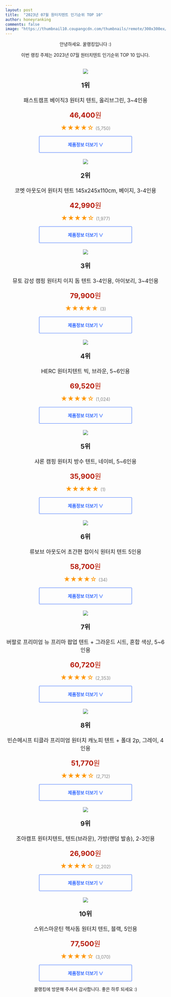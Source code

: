 ```yaml
---
layout: post
title:  "2023년 07월 원터치텐트 인기순위 TOP 10"
author: honeyranking
comments: false
image: "https://thumbnail10.coupangcdn.com/thumbnails/remote/300x300ex/image/retail/images/2976916634849569-2c670ee0-3d8e-4b90-aa7c-768b5072581d.jpg"
---
```

<p style="text-align: center;">안녕하세요. 꿀랭킹입니다 :)</p>
<p style="text-align: center;">이번 랭킹 주제는 2023년 07월 원터치텐트 인기순위 TOP 10 입니다.</p><center><img src="https://thumbnail10.coupangcdn.com/thumbnails/remote/300x300ex/image/retail/images/2976916634849569-2c670ee0-3d8e-4b90-aa7c-768b5072581d.jpg" style="margin-top:20px" /></center><p style="text-align: center; font-size: 20px"><b>1위</b></p><p style="text-align: center; font-size: 17px">패스트캠프 베이직3 원터치 텐트, 올리브그린, 3~4인용</p><p style="text-align: center;"><span style="color: #b61800; font-size: 22px;"><b>46,400</b>원</span></p><p style="text-align: center;"><span style="color: #ff9600; font-size: 20px;">★★★★☆ </span><span style="color: #878787;">(5,750)</span></p><center><a href="https://link.coupang.com/a/3snIP"><div style="font-size: 14px; display: inline-block; padding: 15px 90px; color: #346aff; border-radius: 2px; border: 1px solid #346aff; cursor: pointer;"><b>제품정보 더보기 &or;</b></div></a></center><center><img src="https://thumbnail9.coupangcdn.com/thumbnails/remote/300x300ex/image/retail/images/2961017987742450-ba63ec6f-0c0f-42f9-aeb8-59ec50d4e9be.png" style="margin-top:20px" /></center><p style="text-align: center; font-size: 20px"><b>2위</b></p><p style="text-align: center; font-size: 17px">코멧 아웃도어 원터치 텐트 145x245x110cm, 베이지, 3-4인용</p><p style="text-align: center;"><span style="color: #b61800; font-size: 22px;"><b>42,990</b>원</span></p><p style="text-align: center;"><span style="color: #ff9600; font-size: 20px;">★★★★☆ </span><span style="color: #878787;">(1,977)</span></p><center><a href="https://link.coupang.com/a/3snIQ"><div style="font-size: 14px; display: inline-block; padding: 15px 90px; color: #346aff; border-radius: 2px; border: 1px solid #346aff; cursor: pointer;"><b>제품정보 더보기 &or;</b></div></a></center><center><img src="https://thumbnail7.coupangcdn.com/thumbnails/remote/300x300ex/image/vendor_inventory/a6b5/495175b383d38561b76d7655f251631752a5c8f0afc93ff0753c0f35a031.jpg" style="margin-top:20px" /></center><p style="text-align: center; font-size: 20px"><b>3위</b></p><p style="text-align: center; font-size: 17px">뮤토 감성 캠핑 원터치 이지 돔 텐트 3-4인용, 아이보리, 3~4인용</p><p style="text-align: center;"><span style="color: #b61800; font-size: 22px;"><b>79,900</b>원</span></p><p style="text-align: center;"><span style="color: #ff9600; font-size: 20px;">★★★★★ </span><span style="color: #878787;">(3)</span></p><center><a href="https://link.coupang.com/a/3snIR"><div style="font-size: 14px; display: inline-block; padding: 15px 90px; color: #346aff; border-radius: 2px; border: 1px solid #346aff; cursor: pointer;"><b>제품정보 더보기 &or;</b></div></a></center><center><img src="https://thumbnail8.coupangcdn.com/thumbnails/remote/300x300ex/image/product/image/vendoritem/2019/03/11/3672363888/162393e1-7a2a-45c8-956e-b4384edb32ef.jpg" style="margin-top:20px" /></center><p style="text-align: center; font-size: 20px"><b>4위</b></p><p style="text-align: center; font-size: 17px">HERC 원터치텐트 빅, 브라운, 5~6인용</p><p style="text-align: center;"><span style="color: #b61800; font-size: 22px;"><b>69,520</b>원</span></p><p style="text-align: center;"><span style="color: #ff9600; font-size: 20px;">★★★★☆ </span><span style="color: #878787;">(1,024)</span></p><center><a href="https://link.coupang.com/a/3snIT"><div style="font-size: 14px; display: inline-block; padding: 15px 90px; color: #346aff; border-radius: 2px; border: 1px solid #346aff; cursor: pointer;"><b>제품정보 더보기 &or;</b></div></a></center><center><img src="https://thumbnail8.coupangcdn.com/thumbnails/remote/300x300ex/image/retail/images/2023/05/08/15/3/49ca295f-9083-4aa6-9bd8-7b3e838cffa9.jpg" style="margin-top:20px" /></center><p style="text-align: center; font-size: 20px"><b>5위</b></p><p style="text-align: center; font-size: 17px">샤론 캠핑 원터치 방수 텐트, 네이비, 5~6인용</p><p style="text-align: center;"><span style="color: #b61800; font-size: 22px;"><b>35,900</b>원</span></p><p style="text-align: center;"><span style="color: #ff9600; font-size: 20px;">★★★★★ </span><span style="color: #878787;">(1)</span></p><center><a href="https://link.coupang.com/a/3snIV"><div style="font-size: 14px; display: inline-block; padding: 15px 90px; color: #346aff; border-radius: 2px; border: 1px solid #346aff; cursor: pointer;"><b>제품정보 더보기 &or;</b></div></a></center><center><img src="https://thumbnail9.coupangcdn.com/thumbnails/remote/300x300ex/image/vendor_inventory/037d/de5b35cddace0bcf8c257a945336fb122785746519f1c82653e0837c5b18.jpg" style="margin-top:20px" /></center><p style="text-align: center; font-size: 20px"><b>6위</b></p><p style="text-align: center; font-size: 17px">류보브 아웃도어 초간편 접이식 원터치 텐트 5인용</p><p style="text-align: center;"><span style="color: #b61800; font-size: 22px;"><b>58,700</b>원</span></p><p style="text-align: center;"><span style="color: #ff9600; font-size: 20px;">★★★★☆ </span><span style="color: #878787;">(34)</span></p><center><a href="https://link.coupang.com/a/3snIY"><div style="font-size: 14px; display: inline-block; padding: 15px 90px; color: #346aff; border-radius: 2px; border: 1px solid #346aff; cursor: pointer;"><b>제품정보 더보기 &or;</b></div></a></center><center><img src="https://thumbnail10.coupangcdn.com/thumbnails/remote/300x300ex/image/retail/images/2019/04/15/14/5/af1ae705-c1bd-483b-8db9-09763ba34466.jpg" style="margin-top:20px" /></center><p style="text-align: center; font-size: 20px"><b>7위</b></p><p style="text-align: center; font-size: 17px">버팔로 프리미엄 뉴 프리마 팝업 텐트 + 그라운드 시트, 혼합 색상, 5~6인용</p><p style="text-align: center;"><span style="color: #b61800; font-size: 22px;"><b>60,720</b>원</span></p><p style="text-align: center;"><span style="color: #ff9600; font-size: 20px;">★★★★☆ </span><span style="color: #878787;">(2,353)</span></p><center><a href="https://link.coupang.com/a/3snIZ"><div style="font-size: 14px; display: inline-block; padding: 15px 90px; color: #346aff; border-radius: 2px; border: 1px solid #346aff; cursor: pointer;"><b>제품정보 더보기 &or;</b></div></a></center><center><img src="https://thumbnail9.coupangcdn.com/thumbnails/remote/300x300ex/image/retail/images/1573320078779843-01440461-e1aa-4271-b96b-a6a82398232b.jpg" style="margin-top:20px" /></center><p style="text-align: center; font-size: 20px"><b>8위</b></p><p style="text-align: center; font-size: 17px">빈슨메시프 티클라 프리미엄 원터치 캐노피 텐트 + 폴대 2p, 그레이, 4인용</p><p style="text-align: center;"><span style="color: #b61800; font-size: 22px;"><b>51,770</b>원</span></p><p style="text-align: center;"><span style="color: #ff9600; font-size: 20px;">★★★★☆ </span><span style="color: #878787;">(2,712)</span></p><center><a href="https://link.coupang.com/a/3snI0"><div style="font-size: 14px; display: inline-block; padding: 15px 90px; color: #346aff; border-radius: 2px; border: 1px solid #346aff; cursor: pointer;"><b>제품정보 더보기 &or;</b></div></a></center><center><img src="https://thumbnail8.coupangcdn.com/thumbnails/remote/300x300ex/image/product/image/vendoritem/2019/04/01/3274676122/7ba2c564-de94-4e66-b60c-41ef52bb56ce.jpg" style="margin-top:20px" /></center><p style="text-align: center; font-size: 20px"><b>9위</b></p><p style="text-align: center; font-size: 17px">조아캠프 원터치텐트, 텐트(브라운), 가방(랜덤 발송), 2-3인용</p><p style="text-align: center;"><span style="color: #b61800; font-size: 22px;"><b>26,900</b>원</span></p><p style="text-align: center;"><span style="color: #ff9600; font-size: 20px;">★★★★☆ </span><span style="color: #878787;">(2,202)</span></p><center><a href="https://link.coupang.com/a/3snI1"><div style="font-size: 14px; display: inline-block; padding: 15px 90px; color: #346aff; border-radius: 2px; border: 1px solid #346aff; cursor: pointer;"><b>제품정보 더보기 &or;</b></div></a></center><center><img src="https://thumbnail10.coupangcdn.com/thumbnails/remote/300x300ex/image/retail/images/6082074383990517-d495f452-a4aa-4c2f-a1ce-592becc271d2.jpg" style="margin-top:20px" /></center><p style="text-align: center; font-size: 20px"><b>10위</b></p><p style="text-align: center; font-size: 17px">스위스마운틴 헥사돔 원터치 텐트, 블랙, 5인용</p><p style="text-align: center;"><span style="color: #b61800; font-size: 22px;"><b>77,500</b>원</span></p><p style="text-align: center;"><span style="color: #ff9600; font-size: 20px;">★★★★☆ </span><span style="color: #878787;">(3,070)</span></p><center><a href="https://www.coupang.com/vp/products/5417168337?itemId=8169044893&q=%EC%9B%90%ED%84%B0%EC%B9%98%ED%85%90%ED%8A%B8&sourceType=search&searchId=e1032c74c57e4b47aafc3a74e40a43ce"><div style="font-size: 14px; display: inline-block; padding: 15px 90px; color: #346aff; border-radius: 2px; border: 1px solid #346aff; cursor: pointer;"><b>제품정보 더보기 &or;</b></div></a></center><p style="text-align: center;">꿀랭킹에 방문해 주셔서 감사합니다. 좋은 하루 되세요 :)</p>